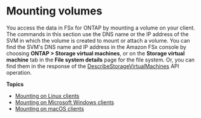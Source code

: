 # Mounting volumes<a name="attach-volumes"></a>

You access the data in FSx for ONTAP by mounting a volume on your client\. The commands in this section use the DNS name or the IP address of the SVM in which the volume is created to mount or attach a volume\. You can find the SVM's DNS name and IP address in the Amazon FSx console by choosing **ONTAP > Storage virtual machines**, or on the **Storage virtual machine** tab in the **File system details** page for the file system\. Or, you can find them in the response of the [DescribeStorageVirtualMachines](https://docs.aws.amazon.com/fsx/latest/APIReference/API_DescribeStorageVirtualMachines.html) API operation\.

**Topics**
+ [Mounting on Linux clients](attach-linux-client.md)
+ [Mounting on Microsoft Windows clients](attach-windows-client.md)
+ [Mounting on macOS clients](attach-mac-client.md)